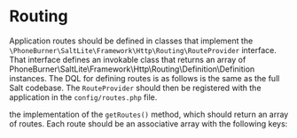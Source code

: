 # Routing

Application routes should be defined in classes that implement the
`\PhoneBurner\SaltLite\Framework\Http\Routing\RouteProvider` interface. That interface
defines an invokable class that returns an array of PhoneBurner\SaltLite\Framework\Http\Routing\Definition\Definition
instances. The DQL for defining routes is as follows is the same as the full Salt
codebase. The `RouteProvider` should then be registered with the application
in the `config/routes.php` file.

the implementation of the `getRoutes()` method, which should return an array of routes. Each route should be an associative array with the following keys:

